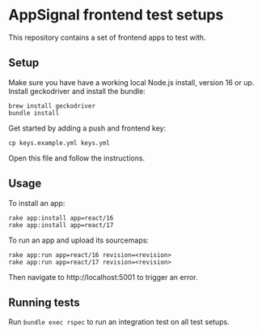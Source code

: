 # AppSignal frontend test setups

<!-- Generated from support/templates/README.md.erb -->

This repository contains a set of frontend apps to test with.

## Setup

Make sure you have have a working local Node.js install, version 16 or
up. Install geckodriver and install the bundle:

```
brew install geckodriver
bundle install
```

Get started by adding a push and frontend key:

```
cp keys.example.yml keys.yml
```

Open this file and follow the instructions.

## Usage

To install an app:

```
rake app:install app=react/16
rake app:install app=react/17
```

To run an app and upload its sourcemaps:

```
rake app:run app=react/16 revision=<revision>
rake app:run app=react/17 revision=<revision>
```

Then navigate to http://localhost:5001 to trigger an error.

## Running tests

Run `bundle exec rspec` to run an integration test on all test setups.
